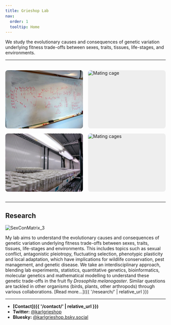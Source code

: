 ```yaml
---
title: Grieshop Lab
nav:
  order: 1
  tooltip: Home
---
```


We study the evolutionary causes and consequences of genetic variation underlying fitness trade-offs between sexes, traits, tissues, life-stages, and environments.

---

<style>
.image-grid {
  display: grid;
  grid-template-columns: 1fr 1fr;
  gap: 1rem;
  width: 100%;
  max-width: 1200px;
  margin: 2rem auto;
}
.image-grid .img-tile {
  aspect-ratio: 4/3; /* or 1/1 for square, or adjust as needed */
  width: 100%;
  overflow: hidden;
  border-radius: 8px;
  background: #eee;
  display: flex;
  align-items: center;
  justify-content: center;
}
.image-grid img {
  width: 100%;
  height: 100%;
  object-fit: cover;
  display: block;
}
@media (max-width: 700px) {
  .image-grid {
    grid-template-columns: 1fr;
  }
}
</style>

<div class="image-grid">
  <div class="img-tile">
    <img src="/images/Tania+equations.jpg" alt="Tania quantitative genetics equations">
  </div>
  <div class="img-tile">
    <img src="/images/IMG_0793.jpeg" alt="Mating cage">
  </div>
  <div class="img-tile">
    <img src="/images/Pure+DsRed+Ex.jpg" alt="Large genetic cross">
  </div>
  <div class="img-tile">
    <img src="/images/IMG_0795.jpeg" alt="Mating cages">
  </div>
</div>

---

## Research

![SexConMatrix_3](../images/SexConMatrix_3.png)

My lab aims to understand the evolutionary causes and consequences of genetic variation underlying fitness trade-offs between sexes, traits, tissues, life-stages and environments. This includes topics such as sexual conflict, antagonistic pleiotropy, fluctuating selection, phenotypic plasticity and local adaptation, which have implications for wildlife conservation, pest management, and genetic disease. We take an interdisciplinary approach, blending lab experiments, statistics, quantitative genetics, bioinformatics, molecular genetics and mathematical modelling to understand these genetic trade-offs in the fruit fly *Drosophila melanogaster*. Similar questions are tackled in other organisms (birds, plants, other arthropods) through various collaborations. [Read more...]({{ '/research/' | relative_url }})

---

- **[Contact]({{ '/contact/' | relative_url }})**
- **Twitter:** [@karlgrieshop](https://x.com/karlgrieshop)
- **Bluesky:** [@karlgrieshop.bsky.social](https://bsky.app/profile/karlgrieshop.bsky.social)

